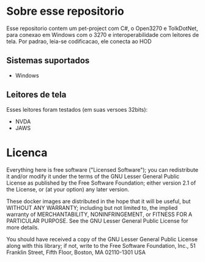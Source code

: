 # Sobre esse repositorio
Esse repositorio contem um pet-project com C#, o Open3270 e TolkDotNet, para conexao em Windows com o 3270 e interoperabilidade com leitores de tela. Por padrao, leia-se codificacao, ele conecta ao HOD

## Sistemas suportados
  - Windows

## Leitores de tela
Esses leitores foram testados (em suas versoes 32bits):
  - NVDA
  - JAWS

# Licenca
Everything here is free software ("Licensed Software"); you can redistribute it and/or modify it under the terms of the GNU Lesser General Public License as published by the Free Software Foundation; either version 2.1 of the License, or (at your option) any later version.

These docker images are distributed in the hope that it will be useful, but WITHOUT ANY WARRANTY; including but not limited to, the implied warranty of MERCHANTABILITY, NONINFRINGEMENT, or FITNESS FOR A PARTICULAR PURPOSE. See the GNU Lesser General Public License for more details.

You should have received a copy of the GNU Lesser General Public License along with this library; if not, write to the Free Software Foundation, Inc., 51 Franklin Street, Fifth Floor, Boston, MA 02110-1301 USA

